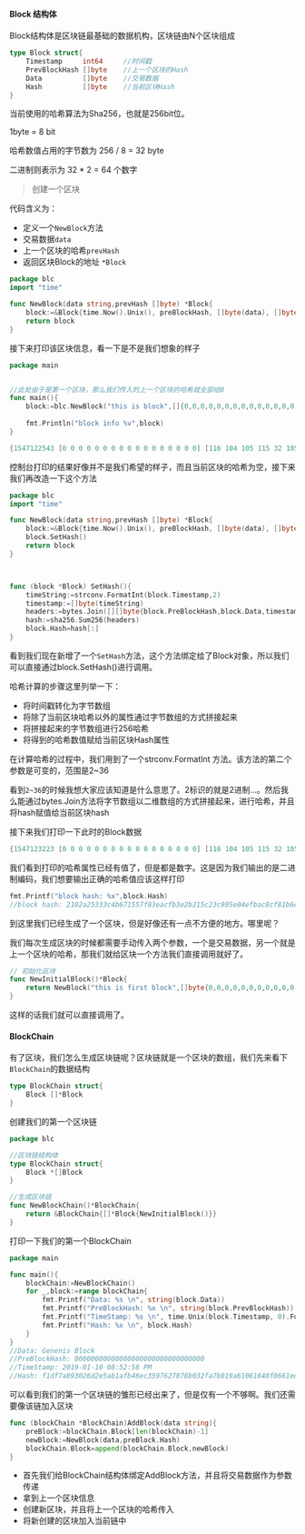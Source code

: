 #### Block 结构体

Block结构体是区块链最基础的数据机构，区块链由N个区块组成

```go
type Block struct{
    Timestamp     int64     //时间戳
    PrevBlockHash []byte    //上一个区块的Hash
    Data          []byte    //交易数据
    Hash          []byte    //当前区块Hash
}
```

当前使用的哈希算法为Sha256，也就是256bit位。

1byte = 8 bit

哈希数值占用的字节数为   256 / 8 = 32  byte 

二进制则表示为  32 * 2 = 64 个数字

> 创建一个区块

代码含义为：

- 定义一个`NewBlock`方法
- 交易数据`data`
- 上一个区块的哈希`prevHash`
- 返回区块Block的地址 `*Block`

```go
package blc
import "time"

func NewBlock(data string,prevHash []byte) *Block{
    block:=&Block{time.Now().Unix(), preBlockHash, []byte(data), []byte{}}
    return block
}
```

接下来打印该区块信息，看一下是不是我们想象的样子

```go
package main


//此处由于是第一个区块，那么我们传入的上一个区块的哈希就全部给0
func main(){
    block:=blc.NewBlock("this is block",[]{0,0,0,0,0,0,0,0,0,0,0,0,0,0,0,0})
    
    fmt.Println("block info %v",block)
}
```

```go
{1547122543 [0 0 0 0 0 0 0 0 0 0 0 0 0 0 0 0 0] [116 104 105 115 32 105 115 32 98 108 111 99 107] []}
```

控制台打印的结果好像并不是我们希望的样子，而且当前区块的哈希为空，接下来我们再改造一下这个方法

```go
package blc
import "time"

func NewBlock(data string,prevHash []byte) *Block{
    block:=&Block{time.Now().Unix(), preBlockHash, []byte(data), []byte{}}
    block.SetHash()
    return block
}



func (block *Block) SetHash(){
    timeString:=strconv.FormatInt(block.Timestamp,2)
    timestamp:=[]byte(timeString)
    headers:=bytes.Join([][]byte{block.PreBlockHash,block.Data,timestamp},[]byte{})
    hash:=sha256.Sum256(headers)
    block.Hash=hash[:]
}
```

看到我们现在新增了一个`SetHash`方法，这个方法绑定给了Block对象，所以我们可以直接通过block.SetHash()进行调用。

哈希计算的步骤这里列举一下：

- 将时间戳转化为字节数组
- 将除了当前区块哈希以外的属性通过字节数组的方式拼接起来
- 将拼接起来的字节数组进行256哈希
- 将得到的哈希数值赋给当前区块Hash属性

在计算哈希的过程中，我们用到了一个strconv.FormatInt 方法。该方法的第二个参数是可变的，范围是2~36

看到`2~36`的时候我想大家应该知道是什么意思了。2标识的就是2进制…。然后我么能通过bytes.Join方法将字节数组以二维数组的方式拼接起来，进行哈希，并且将hash赋值给当前区块hash

接下来我们打印一下此时的Block数据

```go
{1547123223 [0 0 0 0 0 0 0 0 0 0 0 0 0 0 0 0 0] [116 104 105 115 32 105 115 32 98 108 111 99 107] [9 213 183 30 160 73 175 91 225 220 225 250 175 210 234 199 250 120 203 99 134 201 111 227 51 252 145 158 141 220 63 145]}
```

我们看到打印的哈希属性已经有值了，但是都是数字。这是因为我们输出的是二进制编码，我们想要输出正确的哈希值应该这样打印

```go
fmt.Printf("block hash: %x",block.Hash)
//block hash: 2102a25333c4b671557f83eacfb3e2b215c23c905e04efbac8cf81b6e49c7f8c
```

到这里我们已经生成了一个区块，但是好像还有一点不方便的地方。哪里呢？

我们每次生成区块的时候都需要手动传入两个参数，一个是交易数据，另一个就是上一个区块的哈希，那我们就给区块一个方法我们直接调用就好了。

```go
// 初始化区块
func NewInitialBlock()*Block{
    return NewBlock("this is first block",[]byte{0,0,0,0,0,0,0,0,0,0,0,0,0,0,0,0})
}
```

这样的话我们就可以直接调用了。

#### BlockChain

有了区块，我们怎么生成区块链呢？区块链就是一个区块的数组，我们先来看下`BlockChain`的数据结构

```go
type BlockChain struct{
    Block []*Block
}
```

创建我们的第一个区块链

```go
package blc

//区块链结构体
type BlockChain struct{
    Block *[]Block
}

//生成区块链
func NewBlockChain()*BlockChain{
    return &BlockChain{[]*Block{NewInitialBlock()}}
}
```

打印一下我们的第一个BlockChain

```go
package main

func main(){
    blockChain:=NewBlockChain()
    for _,block:=range blockChain{
        fmt.Printf("Data: %s \n", string(block.Data))
		fmt.Printf("PreBlockHash: %x \n", string(block.PrevBlockHash))
		fmt.Printf("TimeStamp: %s \n", time.Unix(block.Timestamp, 0).Format("2006-01-02 03:04:05 PM"))
		fmt.Printf("Hash: %x \n", block.Hash)
    }
}
//Data: Genenis Block 
//PreBlockHash: 00000000000000000000000000000000 
//TimeStamp: 2019-01-10 08:52:58 PM 
//Hash: f1df7a893026d2e5ab1afb46ec3597627878b032fa7b019a61061648f0661edc 
```

可以看到我们的第一个区块链的雏形已经出来了，但是仅有一个不够啊。我们还需要像该链加入区块

```go
func (blockChain *BlockChain)AddBlock(data string){
    preBlock:=blockChain.Block[len(blockChain)-1]
    newBlock:=NewBlock(data,preBlock.Hash)
    blockChain.Block=append(blockChain.Block,newBlock)
}
```

- 首先我们给BlockChain结构体绑定AddBlock方法，并且将交易数据作为参数传递
- 拿到上一个区块信息
- 创建新区块，并且将上一个区块的哈希传入
- 将新创建的区块加入当前链中